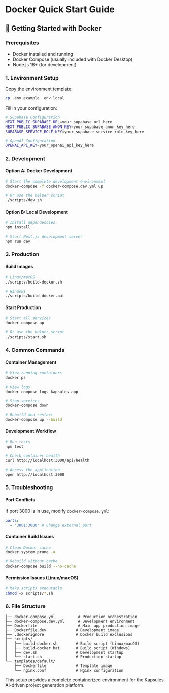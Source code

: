 # Docker Quick Start Guide

## 🚀 Getting Started with Docker

### Prerequisites

- Docker installed and running
- Docker Compose (usually included with Docker Desktop)
- Node.js 18+ (for development)

### 1. Environment Setup

Copy the environment template:

```bash
cp .env.example .env.local
```

Fill in your configuration:

```bash
# Supabase Configuration
NEXT_PUBLIC_SUPABASE_URL=your_supabase_url_here
NEXT_PUBLIC_SUPABASE_ANON_KEY=your_supabase_anon_key_here
SUPABASE_SERVICE_ROLE_KEY=your_supabase_service_role_key_here

# OpenAI Configuration
OPENAI_API_KEY=your_openai_api_key_here
```

### 2. Development

#### Option A: Docker Development

```bash
# Start the complete development environment
docker-compose -f docker-compose.dev.yml up

# Or use the helper script
./scripts/dev.sh
```

#### Option B: Local Development

```bash
# Install dependencies
npm install

# Start Next.js development server
npm run dev
```

### 3. Production

#### Build Images

```bash
# Linux/macOS
./scripts/build-docker.sh

# Windows
./scripts/build-docker.bat
```

#### Start Production

```bash
# Start all services
docker-compose up

# Or use the helper script
./scripts/start.sh
```

### 4. Common Commands

#### Container Management

```bash
# View running containers
docker ps

# View logs
docker-compose logs kapsules-app

# Stop services
docker-compose down

# Rebuild and restart
docker-compose up --build
```

#### Development Workflow

```bash
# Run tests
npm test

# Check container health
curl http://localhost:3000/api/health

# Access the application
open http://localhost:3000
```

### 5. Troubleshooting

#### Port Conflicts

If port 3000 is in use, modify `docker-compose.yml`:

```yaml
ports:
  - '3001:3000' # Change external port
```

#### Container Build Issues

```bash
# Clean Docker cache
docker system prune -a

# Rebuild without cache
docker-compose build --no-cache
```

#### Permission Issues (Linux/macOS)

```bash
# Make scripts executable
chmod +x scripts/*.sh
```

### 6. File Structure

```
├── docker-compose.yml          # Production orchestration
├── docker-compose.dev.yml      # Development environment
├── Dockerfile                  # Main app production image
├── Dockerfile.dev             # Development image
├── .dockerignore              # Docker build exclusions
├── scripts/
│   ├── build-docker.sh        # Build script (Linux/macOS)
│   ├── build-docker.bat       # Build script (Windows)
│   ├── dev.sh                 # Development startup
│   └── start.sh               # Production startup
└── templates/default/
    ├── Dockerfile             # Template image
    └── nginx.conf             # Nginx configuration
```

This setup provides a complete containerized environment for the Kapsules AI-driven project generation platform.
